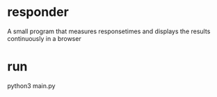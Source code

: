 # responder
A small program that measures responsetimes and displays the results continuously in a browser

# run
python3 main.py
